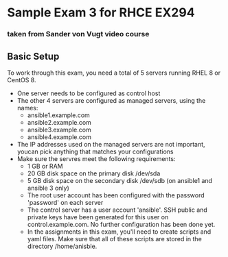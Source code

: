 # Sample Exam 3 for RHCE EX294
### taken from Sander von Vugt video course

## Basic Setup
To work through this exam, you need a total of 5 servers running RHEL 8 or CentOS 8.
- One server needs to be configured as control host
- The other 4 servers are configured as managed servers, using the names:
  - ansible1.example.com
  - ansible2.example.com
  - ansible3.example.com
  - ansible4.example.com
- The IP addresses used on the managed servers are not important, youcan pick anything that matches your configurations
- Make sure the servres meet the following requirements:
  - 1 GB or RAM
  - 20 GB disk space on the primary disk /dev/sda
  - 5 GB disk space on the secondary disk /dev/sdb (on ansible1 and ansible 3 only)
  - The root user account has been configured with the password 'password' on each server
  - The control server has a user account 'ansible'. SSH public and private keys have been generated for this user on control.example.com. No further configuration has been done yet.
  - In the assignments in this exam, you'll need to create scripts and yaml files. Make sure that all of these scripts are stored in the directory /home/anisble.
